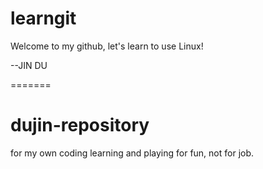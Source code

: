 
# learngit

Welcome to my github, let's learn to use Linux!

--JIN DU

=======

# dujin-repository
for my own coding learning and playing for fun, not for job.


